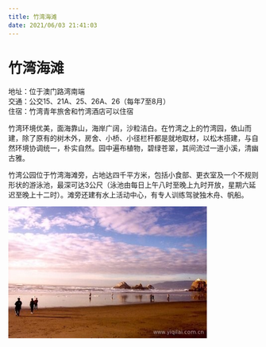 ```yaml
---
title: 竹湾海滩  
date: 2021/06/03 21:41:03  
---
```

  
# 竹湾海滩  
地址：位于澳门路湾南端  
交通：公交15、21A、25、26A、26（每年7至8月）  
住宿：竹湾青年旅舍和竹湾酒店可以住宿  
  
竹湾环境优美，面海靠山，海岸广阔，沙粒洁白。在竹湾之上的竹湾园，依山而建，除了原有的树木外，房舍、小桥、小径栏杆都是就地取材，以松木搭建，与自然环境协调统一，朴实自然。园中遍布植物，碧绿苍翠，其间流过一道小溪，清幽古雅。  
  
竹湾公园位于竹湾海滩旁，占地达四千平方米，包括小食部、更衣室及一个不规则形状的游泳池，最深可达3公尺（泳池由每日上午八时至晚上九时开放，星期六延迟至晚上十二时）。滩旁还建有水上活动中心，有专人训练驾驶独木舟、帆船。  
  
![](https://raw.githubusercontent.com/szqq0512/Pic/main/img/202201212115602.png)  